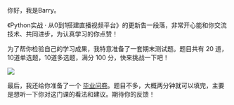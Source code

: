 你好，我是Barry。

《Python实战 · 从0到1搭建直播视频平台》的更新告一段落，非常开心能和你交流技术、共同进步，为认真学习的你点赞！

为了帮你检验自己的学习成果，我特意准备了一套期末测试题。题目共有 20 道，10道单选题，10道多选题，满分 100 分，快来挑战一下吧！

[![](https://static001.geekbang.org/resource/image/28/a4/28d1be62669b4f3cc01c36466bf811a4.png?wh=1142*201)](http://time.geekbang.org/quiz/intro?act_id=6086&exam_id=13253)

最后，我还给你准备了一个 [毕业问卷](https://jinshuju.net/f/hoWpyp)。题目不多，大概两分钟就可以填完，主要是想听一下你对这门课的看法和建议。期待你的反馈！